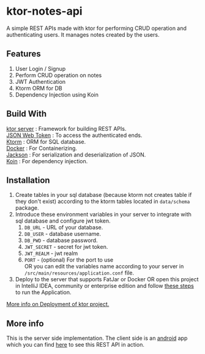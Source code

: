 # ktor-notes-api

A simple REST APIs made with ktor for performing CRUD operation and authenticating users.
It manages notes created by the users.

## Features
1. User Login / Signup 
2. Perform CRUD operation on notes
3. JWT Authentication
4. Ktorm ORM for DB
5. Dependency Injection using Koin 

## Build With

[ktor server](https://ktor.io/docs/welcome.html) : Framework for building REST APIs.  
[JSON Web Token](https://jwt.io/introduction) : To access the authenticated ends.  
[Ktorm](https://www.ktorm.org/) : ORM for SQL database.  
[Docker](https://ktor.io/docs/docker.html) : For Containerizing.  
[Jackson](https://github.com/FasterXML/jackson) : For serialization and deserialization of JSON.  
[Koin](https://insert-koin.io/) : For dependency injection.

## Installation

1. Create tables in your sql database (because ktorm not creates table if they don't exist)
   according to the ktorm tables located in `data/schema` package.
2. Introduce these environment variables in your server to integrate with sql database and
   configure jwt token.
   1. `DB_URL` - URL of your database.
   2. `DB_USER` - database username.
   3. `DB_PWD` - database password.
   4. `JWT_SECRET` - secret for jwt token.
   5. `JWT_REALM` - jwt realm
   6. `PORT` - (optional) For the port to use  
      OR you can edit the variables name according to your server in `/src/main/resources/application.conf` file.
3. Deploy to the server that supports FatJar or Docker OR open this project in IntelliJ IDEA, community or enterprise edition
   and follow [these steps](https://ktor.io/docs/intellij-idea.html#run_app) to run the Application.

[More info on Deployment of ktor project.](https://ktor.io/docs/deploy.html)

## More info

This is the server side implementation. The client side is an [android](https://developer.android.com/) app which you
can find [here](https://github.com/sDevPrem/my-notes-mvvm-retrofit) to see this REST API in action.
